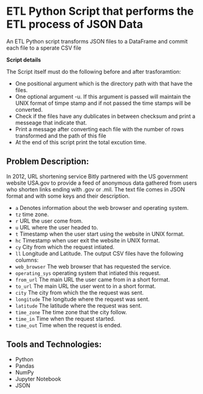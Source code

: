 # ETL Python Script that performs the ETL process of JSON Data

An ETL Python script transforms JSON files to a DataFrame and commit each file to a sperate CSV file 

**Script details**

The Script itself must do the following before and after trasforamtion:

- One positional argument which is the directory path with that have the files.
- One optional argument -u. If this argument is passed will maintain the UNIX format of timpe stamp and if not passed the time stamps will be converted.
- Check if the files have any dublicates in between checksum and print a messeage that indicate that.
- Print a message after converting each file with the number of rows transformed and the path of this file
- At the end of this script print the total excution time.


## Problem Description:

In 2012, URL shortening service Bitly partnered with the US government website USA.gov to provide a feed of anonymous data gathered from users who shorten links ending with .gov or .mil.
The text file comes in JSON format and with some keys and their description. 
- ```a``` Denotes information about the web browser and operating system.
- ```tz``` time zone.
- ```r``` URL the user come from.
- ```u``` URL where the user headed to.
- ```t``` Timestamp when the user start using the website in UNIX format.
- ```hc``` Timestamp when user exit the website in UNIX format.
- ```cy``` City from which the request intiated.
- ```ll``` Longitude and Latitude.
The output CSV files have the following columns:
- ```web_browser``` The web browser that has requested the service.
- ```operating_sys``` operating system that intiated this request.
- ```from_url``` The main URL the user came from in a short format.
- ```to_url``` The main URL the user went to in a short format.  
- ```city``` The city from which the the request was sent.
- ```longitude``` The longitude where the request was sent.
- ```latitude``` The latitude where the request was sent.
- ```time_zone``` The time zone that the city follow.
- ```time_in``` Time when the request started.
- ```time_out``` Time when the request is ended.
## Tools and Technologies:
- Python 
- Pandas
- NumPy
- Jupyter Notebook
- JSON
